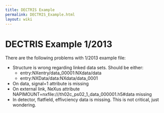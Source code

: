 ```yaml
---
title: DECTRIS Example
permalink: DECTRIS_Example.html
layout: wiki
---
```


DECTRIS Example 1/2013
======================

There are the following problems with 1/2013 example file:

-   Structure is wrong regarding linked data sets. Should be either:
    -   entry:NXentry/data\_00001:NXdata/data
    -   entry:NXData/data:NXdata/data\_0001
-   On data, signal=1 attribute is missing
-   On external link, NeXus attribute
    NAPIMOUNT=nxfile:///th02c\_ps02\_1\_data\_000001.h5\#data missing
-   In detector, flatfield, effivciency data is missing. This is not
    critical, just wondering.


